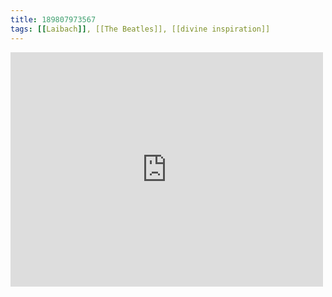 ```yaml
---
title: 189807973567
tags: [[Laibach]], [[The Beatles]], [[divine inspiration]]
---
```

<iframe allow="accelerometer; autoplay; clipboard-write; encrypted-media; gyroscope; picture-in-picture" allowfullscreen="" frameborder="0" height="375" id="youtube_iframe" src="https://www.youtube.com/embed/OTQcJx7xqAc?feature=oembed&amp;enablejsapi=1&amp;origin=https://safe.txmblr.com&amp;wmode=opaque" width="500"></iframe>